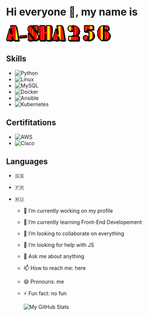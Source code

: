 
# Hi everyone 👋, my name is

![](./gif/text.gif)

## Skills

- ![Python](https://img.shields.io/badge/python-3670A0?style=for-the-badge&logo=python&logoColor=ffdd54)
- ![Linux](https://img.shields.io/badge/Linux-FCC624?style=for-the-badge&logo=linux&logoColor=black)
- ![MySQL](https://img.shields.io/badge/mysql-4479A1.svg?style=for-the-badge&logo=mysql&logoColor=white)
- ![Docker](https://img.shields.io/badge/docker-%230db7ed.svg?style=for-the-badge&logo=docker&logoColor=white)
- ![Ansible](https://img.shields.io/badge/ansible-%231A1918.svg?style=for-the-badge&logo=ansible&logoColor=white)
- ![Kubernetes](https://img.shields.io/badge/kubernetes-%23326ce5.svg?style=for-the-badge&logo=kubernetes&logoColor=white)

## Certifitations

- ![AWS](https://img.shields.io/badge/AWS-%23FF9900.svg?style=for-the-badge&logo=amazon-aws&logoColor=white)
- ![Cisco](https://img.shields.io/badge/cisco-%23049fd9.svg?style=for-the-badge&logo=cisco&logoColor=black)

## Languages

- 🇬🇧
- 🇫🇷
- 🇷🇺

  - 🔭 I’m currently working on my profile
  - 🌱 I’m currently learning Front-End Developement
  - 👯 I’m looking to collaborate on everything
  - 🤔 I’m looking for help with JS
  - 💬 Ask me about anything
  - 📫 How to reach me: here
  - 😄 Pronouns: me
  - ⚡ Fun fact: no fun

    ![My GitHub Stats](https://github-readme-stats.vercel.app/api?username=A-SHA256&show_icons=true&hide_title=true&count_private=true&bg_color=000000&title_color=ffffff&text_color=ffffff)
